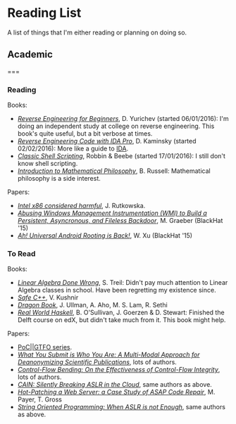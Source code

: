 # Reading List
A list of things that I'm either reading or planning on doing so.

## Academic
===
### Reading
Books:
- [*Reverse Engineering for Beginners*](http://beginners.re/), D. Yurichev (started 06/01/2016): I'm doing an independent study at college on reverse engineering. This book's quite useful, but a bit verbose at times.
- [*Reverse Engineering Code with IDA Pro*](http://www.amazon.com/Reverse-Engineering-Code-IDA-Pro/dp/159749237X), D. Kaminsky (started 02/02/2016): More like a guide to [IDA](https://www.hex-rays.com/products/ida/).
- [*Classic Shell Scripting*](http://www.amazon.com/Classic-Shell-Scripting-Arnold-Robbins/dp/0596005954), Robbin & Beebe (started 17/01/2016): I still don't know shell scripting.
- [*Introduction to Mathematical Philosophy*](http://www.amazon.com/Introduction-Mathematical-Philosophy-Bertrand-Russell/dp/1420938401), B. Russell: Mathematical philosophy is a side interest.

Papers:
- [*Intel x86 considered harmful*](http://blog.invisiblethings.org/papers/2015/x86_harmful.pdf), J. Rutkowska.
- [*Abusing Windows Management
Instrumentation (WMI) to Build a Persistent,
Asyncronous, and Fileless Backdoor*](https://www.blackhat.com/docs/us-15/materials/us-15-Graeber-Abusing-Windows-Management-Instrumentation-WMI-To-Build-A-Persistent%20Asynchronous-And-Fileless-Backdoor-wp.pdf), M. Graeber (BlackHat '15)
- [*Ah! Universal Android Rooting is Back!*](https://www.blackhat.com/docs/us-15/materials/us-15-Xu-Ah-Universal-Android-Rooting-Is-Back-wp.pdf), W. Xu (BlackHat '15)

### To Read
Books:
- [*Linear Algebra Done Wrong*](https://www.math.brown.edu/~treil/papers/LADW/LADW.html), S. Treil: Didn't pay much attention to Linear Algebra classes in school. Have been regretting my existence since.
- [*Safe C++*](http://www.amazon.com/Safe-How-avoid-common-mistakes-ebook/dp/B00885RVNS), V. Kushnir
- [*Dragon Book*](http://www.amazon.com/Safe-How-avoid-common-mistakes-ebook/dp/B00885RVNS), J. Ullman, A. Aho, M. S. Lam, R. Sethi
- [*Real World Haskell*](http://www.amazon.com/Real-World-Haskell-Bryan-OSullivan/dp/0596514980), B. O'Sullivan, J. Goerzen & D. Stewart: Finished the Delft course on edX, but didn't take much from it. This book might help.

Papers:
- [PoC||GTFO series](https://www.alchemistowl.org/pocorgtfo/).
- [*What You Submit is Who You Are: A Multi-Modal
Approach for Deanonymizing Scientific Publications*](http://nebelwelt.net/publications/files/14TIFS.pdf), lots of authors.
- [*Control-Flow Bending:
On the Effectiveness of Control-Flow Integrity*](http://nebelwelt.net/publications/files/15SEC.pdf), lots of authors.
- [*CAIN: Silently Breaking ASLR in the Cloud*](http://nebelwelt.net/publications/files/15WOOT.pdf), same authors as above.
- [*Hot-Patching a Web Server: a Case Study of ASAP
Code Repair*](http://nebelwelt.net/publications/files/13PST.pdf), M. Payer, T. Gross
- [*String Oriented Programming: When ASLR is not Enough*](http://nebelwelt.net/publications/files/13PPREW.pdf), same authors as above.
